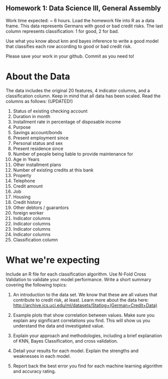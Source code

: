 ## Homework 1: Data Science III, General Assembly
Work time expected: ~ 6 hours.
Load the homework file into R as a data frame. This data represents Germans with good or bad credit risks.
The last column represents classification: 1 for good, 2 for bad.

Use what you know about knn and bayes inference to write a good model that classifies each row according to good or bad credit risk.

Please save your work in your github. Commit as you need to!

# About the Data
The data includes the original 20 features, 4 indicator columns, and a classification column.
Keep in mind that all data has been scaled.
Read the columns as follows: (UPDATED!)

1.  Status of existing checking account
2.  Duration in month
3.  Installment rate in percentage of disposable income
4.  Purpose
5.  Savings account/bonds
6.  Present employment since
7.  Personal status and sex
8.  Present residence since
9.  Number of people being liable to provide maintenance for
10. Age in Years
11. Other installment plans
12. Number of existing credits at this bank
13. Property
14. Telephone
15. Credit amount
16. Job
17. Housing
18. Credit history
19. Other debtors / guarantors
20. foreign worker
21. Indicator columns
22. Indicator columns
23. Indicator columns
24. Indicator columns
25. Classification column


# What we're expecting

Include an R file for each classification algorithm.
Use N-Fold Cross Validation to validate your model performance.
Write a short summary covering the following topics:

1) An introduction to the data set. We know that these are all values that contribute to credit risk, at least.
Learn more about the data here: http://archive.ics.uci.edu/ml/datasets/Statlog+(German+Credit+Data)

2) Example plots that show correlation between values. Make sure you explain
any significant correlations you find. This will show us you understand the
data and investigated value.

3) Explain your approach and methodologies, including a brief explanation of
KNN, Bayes Classification, and cross validation.

4) Detail your results for each model. Explain the strengths and weaknesses in each model.

5) Report back the best error you find for each machine learning algorithm and accuracy rating.
